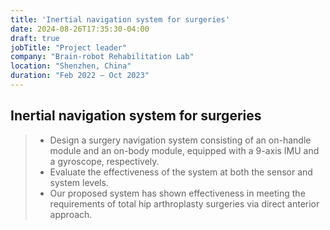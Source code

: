 ```yaml
---
title: 'Inertial navigation system for surgeries'
date: 2024-08-26T17:35:30-04:00
draft: true
jobTitle: "Project leader"
company: "Brain-robot Rehabilitation Lab"
location: "Shenzhen, China"
duration: "Feb 2022 – Oct 2023"
---
```


## Inertial navigation system for surgeries

> * Design a surgery navigation system consisting of an on-handle module and an on-body module, equipped with a 9-axis IMU and a gyroscope, respectively.
> * Evaluate the effectiveness of the system at both the sensor and system levels.
> * Our proposed system has shown effectiveness in meeting the requirements of total hip arthroplasty surgeries via
direct anterior approach.
